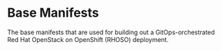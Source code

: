 # Base Manifests

The base manifests that are used for building out a GitOps-orchestrated Red Hat
OpenStack on OpenShift (RHOSO) deployment.

